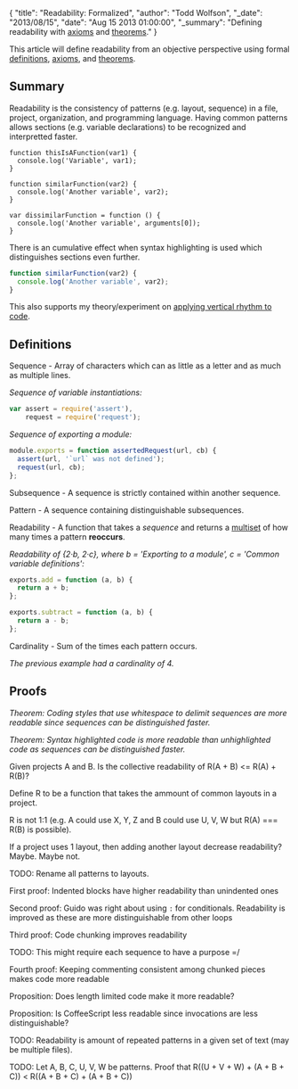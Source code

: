 {
  "title": "Readability: Formalized",
  "author": "Todd Wolfson",
  "_date": "2013/08/15",
  "date": "Aug 15 2013 01:00:00",
  "_summary": "Defining readability with [axioms](http://en.wikipedia.org/wiki/Axiom) and [theorems](http://en.wikipedia.org/wiki/Theorem)."
}

This article will define readability from an objective perspective using formal [definitions][defn], [axioms][axiom], and [theorems][theorem].

[defn]: http://en.wikipedia.org/wiki/Definition
[axiom]: http://en.wikipedia.org/wiki/Axiom
[theorem]: http://en.wikipedia.org/wiki/Theorem

## Summary
Readability is the consistency of patterns (e.g. layout, sequence) in a file, project, organization, and programming language. Having common patterns allows sections (e.g. variable declarations) to be recognized and interpretted faster.

```no-highlight
function thisIsAFunction(var1) {
  console.log('Variable', var1);
}

function similarFunction(var2) {
  console.log('Another variable', var2);
}

var dissimilarFunction = function () {
  console.log('Another variable', arguments[0]);
}
```

There is an cumulative effect when syntax highlighting is used which distinguishes sections even further.

```js
function similarFunction(var2) {
  console.log('Another variable', var2);
}
```

This also supports my theory/experiment on [applying vertical rhythm to code][vert-rhythm].

[vert-rhythm]: /2013-05-27-bringing-vertical-rhythm-to-code

## Definitions

Sequence - Array of characters which can as little as a letter and as much as multiple lines.

*Sequence of variable instantiations:*

```js
var assert = require('assert'),
    request = require('request');
```

*Sequence of exporting a module:*

```js
module.exports = function assertedRequest(url, cb) {
  assert(url, '`url` was not defined');
  request(url, cb);
};
```

Subsequence - A sequence is strictly contained within another sequence.

Pattern - A sequence containing distinguishable subsequences.

Readability - A function that takes a *sequence* and returns a [multiset][] of how many times a pattern **reoccurs**.

*Readability of {2&#183;b, 2&#183;c}, where b = 'Exporting to a module', c = 'Common variable definitions':*

[multiset]: http://en.wikipedia.org/wiki/Multiset

```js
exports.add = function (a, b) {
  return a + b;
};

exports.subtract = function (a, b) {
  return a - b;
};
```

Cardinality - Sum of the times each pattern occurs.

*The previous example had a cardinality of 4.*

## Proofs

*Theorem: Coding styles that use whitespace to delimit sequences are more readable since sequences can be distinguished faster.*

*Theorem: Syntax highlighted code is more readable than unhighlighted code as sequences can be distinguished faster.*

<!-- If project A uses patterns X, Y, Z and project B uses patterns U, V, W. Is the collective readability of R(A + B) <= R(A) + R(B)? -->

Given projects A and B. Is the collective readability of R(A + B) <= R(A) + R(B)?

Define R to be a function that takes the ammount of common layouts in a project.

R is not 1:1 (e.g. A could use X, Y, Z and B could use U, V, W but R(A) === R(B) is possible).

If a project uses 1 layout, then adding another layout decrease readability? Maybe. Maybe not.

TODO: Rename all patterns to layouts.










First proof: Indented blocks have higher readability than unindented ones

Second proof: Guido was right about using `:` for conditionals. Readability is improved as these are more distinguishable from other loops

Third proof: Code chunking improves readability

TODO: This might require each sequence to have a purpose =/

Fourth proof: Keeping commenting consistent among chunked pieces makes code more readable

Proposition: Does length limited code make it more readable?

Proposition: Is CoffeeScript less readable since invocations are less distinguishable?


TODO: Readability is amount of repeated patterns in a given set of text (may be multiple files).

TODO: Let A, B, C, U, V, W be patterns. Proof that R((U + V + W) + (A + B + C)) < R((A + B + C) + (A + B + C))










































